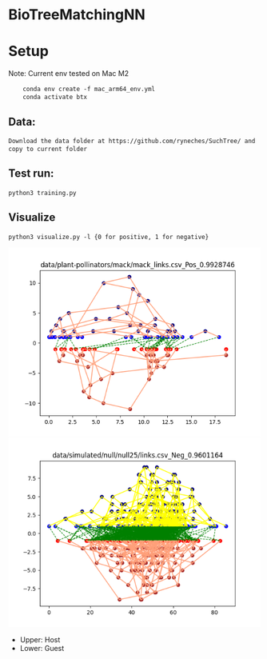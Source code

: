 # BioTreeMatchingNN

# Setup
 Note: Current env tested on Mac M2
 
```shell
    conda env create -f mac_arm64_env.yml
    conda activate btx
```
## Data:

    Download the data folder at https://github.com/ryneches/SuchTree/ and copy to current folder

## Test run:

    python3 training.py

## Visualize
    
    python3 visualize.py -l {0 for positive, 1 for negative}
    
![Positive](figs/MackD10.png)
![Negative](figs/NegFig2.png)
   - Upper: Host
   - Lower: Guest
